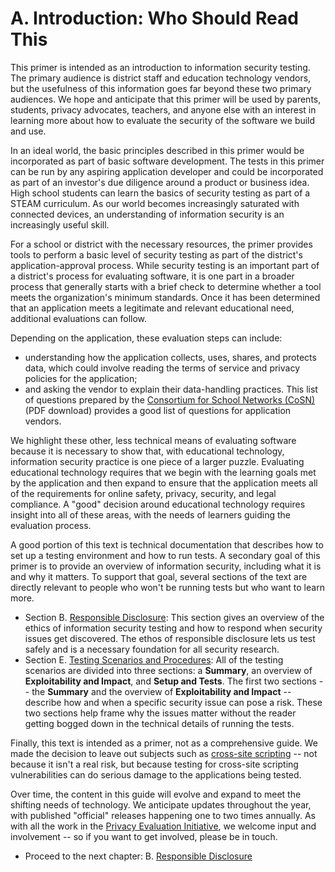 # A. Introduction: Who Should Read This

This primer is intended as an introduction to information security testing. The primary audience is district staff and education technology vendors, but the usefulness of this information goes far beyond these two primary audiences. We hope and anticipate that this primer will be used by parents, students, privacy advocates, teachers, and anyone else with an interest in learning more about how to evaluate the security of the software we build and use. 

In an ideal world, the basic principles described in this primer would be incorporated as part of basic software development. The tests in this primer can be run by any aspiring application developer and could be incorporated as part of an investor's due diligence around a product or business idea. High school students can learn the basics of security testing as part of a STEAM curriculum. As our world becomes increasingly saturated with connected devices, an understanding of information security is an increasingly useful skill. 

For a school or district with the necessary resources, the primer provides tools to perform a basic level of security testing as part of the district's application-approval process. While security testing is an important part of a district's process for evaluating  software, it is one part in a broader process that generally starts with a brief check to determine whether a tool meets the organization's minimum standards. Once it has been determined that an application meets a legitimate and relevant educational need, additional evaluations can follow.

Depending on the application, these evaluation steps can include:
*  understanding how the application collects, uses, shares, and protects data, which could involve reading the terms of service and privacy policies for the application; 
*  and asking the vendor to explain their data-handling practices. This list of questions prepared by the [Consortium for School Networks (CoSN)](http://www.cosn.org/sites/default/files/03_SecurityQuestions.pdf) (PDF download) provides a good list of questions for application vendors.

We highlight these other, less technical means of evaluating software because it is necessary to show that, with educational technology, information security practice is one piece of a larger puzzle. Evaluating educational technology requires that we begin with the learning goals met by the application and then expand to ensure that the application meets all of the requirements for online safety, privacy, security, and legal compliance. A "good" decision around educational technology requires insight into all of these areas, with the needs of learners guiding the evaluation process.

A good portion of this text is technical documentation that describes how to set up a testing environment and how to run tests. A secondary goal of this primer is to provide an overview of information security, including what it is and why it matters. To support that goal, several sections of the text are directly relevant to people who won't be running tests but who want to learn more. 

* Section B. [Responsible Disclosure](responsible.md): This section gives an overview of the ethics of information security testing and how to respond when security issues get discovered. The ethos of responsible disclosure lets us test safely and is a necessary foundation for all security research.
* Section E. [Testing Scenarios and Procedures](testing_scenarios.md): All of the testing scenarios are divided into three sections: a **Summary**, an overview of **Exploitability and Impact**, and **Setup and Tests**. The first two sections -- the **Summary** and the overview of **Exploitability and Impact** -- describe how and when a specific security issue can pose a risk. These two sections help frame why the issues matter without the reader getting bogged down in the technical details of running the tests.

Finally, this text is intended as a primer, not as a comprehensive guide. We made the decision to leave out subjects such as [cross-site scripting](glossary.md#h.glossary-xss) -- not because it isn't a real risk, but because testing for cross-site scripting vulnerabilities can do serious damage to the applications being tested. 

Over time, the content in this guide will evolve and expand to meet the shifting needs of technology. We anticipate updates throughout the year, with published "official" releases happening one to two times annually. As with all the work in the [Privacy Evaluation Initiative](https://www.graphite.org/privacy), we welcome input and involvement -- so if you want to get involved, please be in touch.

* Proceed to the next chapter: B. [Responsible Disclosure](responsible.md)

